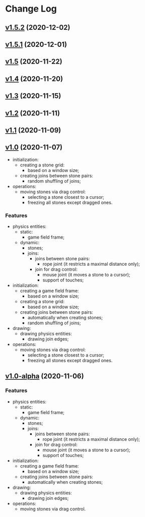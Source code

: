 # Change Log

## [v1.5.2](https://github.com/thewizardplusplus/tangled-stones/tree/v1.5.2) (2020-12-02)

## [v1.5.1](https://github.com/thewizardplusplus/tangled-stones/tree/v1.5.1) (2020-12-01)

## [v1.5](https://github.com/thewizardplusplus/tangled-stones/tree/v1.5) (2020-11-22)

## [v1.4](https://github.com/thewizardplusplus/tangled-stones/tree/v1.4) (2020-11-20)

## [v1.3](https://github.com/thewizardplusplus/tangled-stones/tree/v1.3) (2020-11-15)

## [v1.2](https://github.com/thewizardplusplus/tangled-stones/tree/v1.2) (2020-11-11)

## [v1.1](https://github.com/thewizardplusplus/tangled-stones/tree/v1.1) (2020-11-09)

## [v1.0](https://github.com/thewizardplusplus/tangled-stones/tree/v1.0) (2020-11-07)

- initialization:
  - creating a stone grid:
    - based on a window size;
  - creating joins between stone pairs:
    - random shuffling of joins;
- operations:
  - moving stones via drag control:
    - selecting a stone closest to a cursor;
    - freezing all stones except dragged ones.

### Features

- physics entities:
  - static:
    - game field frame;
  - dynamic:
    - stones;
    - joins:
      - joins between stone pairs:
        - rope joint (it restricts a maximal distance only);
      - join for drag control:
        - mouse joint (it moves a stone to a cursor);
        - support of touches;
- initialization:
  - creating a game field frame:
    - based on a window size;
  - creating a stone grid:
    - based on a window size;
  - creating joins between stone pairs:
    - automatically when creating stones;
    - random shuffling of joins;
- drawing:
  - drawing physics entities:
    - drawing join edges;
- operations:
  - moving stones via drag control:
    - selecting a stone closest to a cursor;
    - freezing all stones except dragged ones.

## [v1.0-alpha](https://github.com/thewizardplusplus/tangled-stones/tree/v1.0-alpha) (2020-11-06)

### Features

- physics entities:
  - static:
    - game field frame;
  - dynamic:
    - stones;
    - joins:
      - joins between stone pairs:
        - rope joint (it restricts a maximal distance only);
      - join for drag control:
        - mouse joint (it moves a stone to a cursor);
        - support of touches;
- initialization:
  - creating a game field frame:
    - based on a window size;
  - creating joins between stone pairs:
    - automatically when creating stones;
- drawing:
  - drawing physics entities:
    - drawing join edges;
- operations:
  - moving stones via drag control.
